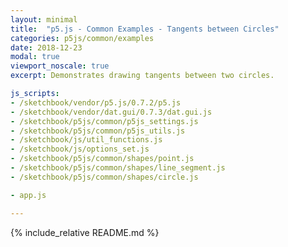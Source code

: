 ```yaml
---
layout: minimal
title:  "p5.js - Common Examples - Tangents between Circles"
categories: p5js/common/examples
date: 2018-12-23
modal: true
viewport_noscale: true
excerpt: Demonstrates drawing tangents between two circles.

js_scripts:
- /sketchbook/vendor/p5.js/0.7.2/p5.js
- /sketchbook/vendor/dat.gui/0.7.3/dat.gui.js
- /sketchbook/p5js/common/p5js_settings.js
- /sketchbook/p5js/common/p5js_utils.js
- /sketchbook/js/util_functions.js
- /sketchbook/js/options_set.js
- /sketchbook/p5js/common/shapes/point.js
- /sketchbook/p5js/common/shapes/line_segment.js
- /sketchbook/p5js/common/shapes/circle.js

- app.js

---
```


{% include_relative README.md %}

